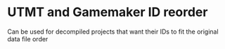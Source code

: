 # UTMT and Gamemaker ID reorder
Can be used for decompiled projects that want their IDs to fit the original data file order
